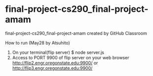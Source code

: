 # final-project-cs290_final-project-amam
final-project-cs290_final-project-amam created by GitHub Classroom

How to run (May28 by Atsuhito)
1. On your terminal(flip server)
  $ node server.js
2. Access to PORT 9900 of flip server on your web browser
  http://flip2.engr.oregonstate.edu:9900/ or http://flip3.engr.oregonstate.edu:9900/ 

